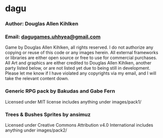 # dagu

### Author: Douglas Allen Kihlken

### Email: dagugames.uhhyea@gmail.com

Game by Douglas Allen Kihlken, all rights reserved. I do not authorize any copying or reuse of this code or any images herein. All external frameworks or libraries are either open source or free to use for commercial purchases.
All Art and graphics are either credited to Douglas Allen Kihlken, another party listed below, or are not listed yet due to being still in development. Please let me know if I have violated any copyrights via my email, and I will take the relevant content down.


### Generic RPG pack by Bakudas and Gabe Fern
Licensed under MIT license
includes anything under images/pack1/


### Trees & Bushes Sprites by ansimuz
Licensed under Creative Commons Attribution v4.0 International
includes anything under images/pack2/
